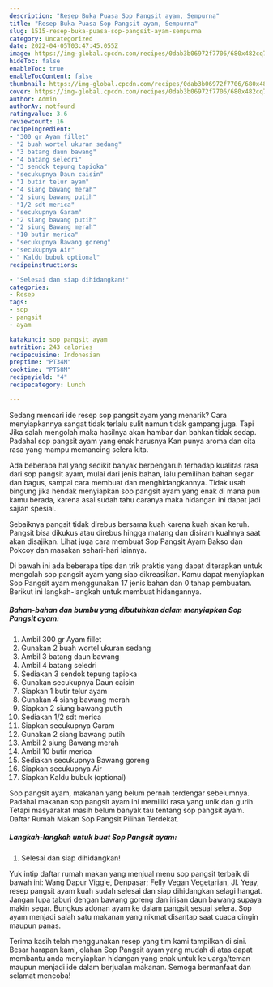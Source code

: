 ```yaml
---
description: "Resep Buka Puasa Sop Pangsit ayam, Sempurna"
title: "Resep Buka Puasa Sop Pangsit ayam, Sempurna"
slug: 1515-resep-buka-puasa-sop-pangsit-ayam-sempurna
category: Uncategorized
date: 2022-04-05T03:47:45.055Z
image: https://img-global.cpcdn.com/recipes/0dab3b06972f7706/680x482cq70/sop-pangsit-ayam-foto-resep-utama.jpg
hideToc: false
enableToc: true
enableTocContent: false
thumbnail: https://img-global.cpcdn.com/recipes/0dab3b06972f7706/680x482cq70/sop-pangsit-ayam-foto-resep-utama.jpg
cover: https://img-global.cpcdn.com/recipes/0dab3b06972f7706/680x482cq70/sop-pangsit-ayam-foto-resep-utama.jpg
author: Admin
authorAv: notfound
ratingvalue: 3.6
reviewcount: 16
recipeingredient:
- "300 gr Ayam fillet"
- "2 buah wortel ukuran sedang"
- "3 batang daun bawang"
- "4 batang seledri"
- "3 sendok tepung tapioka"
- "secukupnya Daun caisin"
- "1 butir telur ayam"
- "4 siang bawang merah"
- "2 siung bawang putih"
- "1/2 sdt merica"
- "secukupnya Garam"
- "2 siang bawang putih"
- "2 siung Bawang merah"
- "10 butir merica"
- "secukupnya Bawang goreng"
- "secukupnya Air"
- " Kaldu bubuk optional"
recipeinstructions:

- "Selesai dan siap dihidangkan!"
categories:
- Resep
tags:
- sop
- pangsit
- ayam

katakunci: sop pangsit ayam 
nutrition: 243 calories
recipecuisine: Indonesian
preptime: "PT34M"
cooktime: "PT58M"
recipeyield: "4"
recipecategory: Lunch

---
```



Sedang mencari ide resep sop pangsit ayam yang menarik? Cara menyiapkannya sangat tidak terlalu sulit namun tidak gampang juga. Tapi Jika salah mengolah maka hasilnya akan hambar dan bahkan tidak sedap. Padahal sop pangsit ayam yang enak harusnya Kan punya aroma dan cita rasa yang mampu memancing selera kita.


Ada beberapa hal yang sedikit banyak berpengaruh terhadap kualitas rasa dari sop pangsit ayam, mulai dari jenis bahan, lalu pemilihan bahan segar dan bagus, sampai cara membuat dan menghidangkannya. Tidak usah bingung jika hendak menyiapkan sop pangsit ayam yang enak di mana pun kamu berada, karena asal sudah tahu caranya maka hidangan ini dapat jadi sajian spesial.

Sebaiknya pangsit tidak direbus bersama kuah karena kuah akan keruh. Pangsit bisa dikukus atau direbus hingga matang dan disiram kuahnya saat akan disajikan. Lihat juga cara membuat Sop Pangsit Ayam Bakso dan Pokcoy dan masakan sehari-hari lainnya.


Di bawah ini ada beberapa tips dan trik praktis yang dapat diterapkan untuk mengolah sop pangsit ayam yang siap dikreasikan. Kamu dapat menyiapkan Sop Pangsit ayam menggunakan 17 jenis bahan dan 0 tahap pembuatan. Berikut ini langkah-langkah untuk membuat hidangannya.

<!--inarticleads1-->

##### Bahan-bahan dan bumbu yang dibutuhkan dalam menyiapkan Sop Pangsit ayam:

1. Ambil 300 gr Ayam fillet
1. Gunakan 2 buah wortel ukuran sedang
1. Ambil 3 batang daun bawang
1. Ambil 4 batang seledri
1. Sediakan 3 sendok tepung tapioka
1. Gunakan secukupnya Daun caisin
1. Siapkan 1 butir telur ayam
1. Gunakan 4 siang bawang merah
1. Siapkan 2 siung bawang putih
1. Sediakan 1/2 sdt merica
1. Siapkan secukupnya Garam
1. Gunakan 2 siang bawang putih
1. Ambil 2 siung Bawang merah
1. Ambil 10 butir merica
1. Sediakan secukupnya Bawang goreng
1. Siapkan secukupnya Air
1. Siapkan  Kaldu bubuk (optional)


Sop pangsit ayam, makanan yang belum pernah terdengar sebelumnya. Padahal makanan sop pangsit ayam ini memiliki rasa yang unik dan gurih. Tetapi masyarakat masih belum banyak tau tentang sop pangsit ayam. Daftar Rumah Makan Sop Pangsit Pilihan Terdekat. 

<!--inarticleads2-->

##### Langkah-langkah untuk buat Sop Pangsit ayam:


1. Selesai dan siap dihidangkan!

Yuk intip daftar rumah makan yang menjual menu sop pangsit terbaik di bawah ini: Wang Dapur Viggie, Denpasar; Felly Vegan Vegetarian, Jl. Yeay, resep pangsit ayam kuah sudah selesai dan siap dihidangkan selagi hangat. Jangan lupa taburi dengan bawang goreng dan irisan daun bawang supaya makin segar. Bungkus adonan ayam ke dalam pangsit sesuai selera. Sop ayam menjadi salah satu makanan yang nikmat disantap saat cuaca dingin maupun panas. 

Terima kasih telah menggunakan resep yang tim kami tampilkan di sini. Besar harapan kami, olahan Sop Pangsit ayam yang mudah di atas dapat membantu anda menyiapkan hidangan yang enak untuk keluarga/teman maupun menjadi ide dalam berjualan makanan. Semoga bermanfaat dan selamat mencoba!

